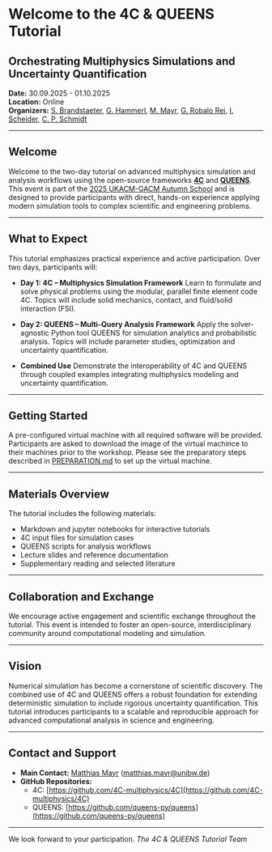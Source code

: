 # Welcome to the 4C & QUEENS Tutorial
## Orchestrating Multiphysics Simulations and Uncertainty Quantification

**Date:** 30.09.2025 - 01.10.2025</br>
**Location:** Online</br>
**Organizers:** [S. Brandstaeter](https://github.com/sbrandstaeter), [G. Hammerl](https://github.com/georghammerl), [M. Mayr](https://github.com/mayrmt), [G. Robalo Rei](https://github.com/gilrrei), [I. Scheider](https://github.com/ischeider), [C. P. Schmidt](c-p-schmidt)

---

## Welcome

Welcome to the two-day tutorial on advanced multiphysics simulation and analysis workflows using the open-source frameworks **[4C](https://4c-multiphysics.org)** and **[QUEENS](https://www.queens-py.org)**. This event is part of the [2025 UKACM-GACM Autumn School](https://www.ukacm-gacm-school.net/home) and is designed to provide participants with direct, hands-on experience applying modern simulation tools to complex scientific and engineering problems.

---

## What to Expect

This tutorial emphasizes practical experience and active participation. Over two days, participants will:

- **Day 1: 4C – Multiphysics Simulation Framework**
  Learn to formulate and solve physical problems using the modular, parallel finite element code 4C. Topics will include solid mechanics, contact, and fluid/solid interaction (FSI).

- **Day 2: QUEENS – Multi-Query Analysis Framework**
  Apply the solver-agnostic Python tool QUEENS for simulation analytics and probabilistic analysis. Topics will include parameter studies, optimization and uncertainty quantification.

- **Combined Use**
  Demonstrate the interoperability of 4C and QUEENS through coupled examples integrating multiphysics modeling and uncertainty quantification.

---

## Getting Started

A pre-configured virtual machine with all required software will be provided.
Participants are asked to download the image of the virtual machince to their machines prior to the workshop. 
Please see the preparatory steps described in [PREPARATION.md](PREPARATION.md) to set up the virtual machine.

---

## Materials Overview

The tutorial includes the following materials:

- Markdown and jupyter notebooks for interactive tutorials
- 4C input files for simulation cases
- QUEENS scripts for analysis workflows
- Lecture slides and reference documentation
- Supplementary reading and selected literature

---

## Collaboration and Exchange

We encourage active engagement and scientific exchange throughout the tutorial. This event is intended to foster an open-source, interdisciplinary community around computational modeling and simulation.

---

## Vision

Numerical simulation has become a cornerstone of scientific discovery. The combined use of 4C and QUEENS offers a robust foundation for extending deterministic simulation to include rigorous uncertainty quantification. This tutorial introduces participants to a scalable and reproducible approach for advanced computational analysis in science and engineering.

---

## Contact and Support

- **Main Contact:** [Matthias Mayr](https://github.com/mayrmt) ([matthias.mayr@unibw.de](mailto:matthias.mayr@unibw.de))
- **GitHub Repositories:**
  - 4C: [https://github.com/4C-multiphysics/4C](https://github.com/4C-multiphysics/4C)
  - QUEENS: [https://github.com/queens-py/queens](https://github.com/queens-py/queens)

---

We look forward to your participation.
*The 4C & QUEENS Tutorial Team*